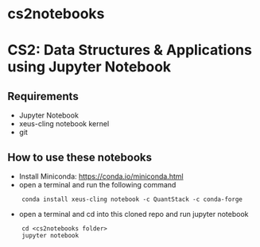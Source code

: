 # cs2notebooks

# CS2: Data Structures & Applications using Jupyter Notebook


## Requirements
- Jupyter Notebook
- xeus-cling notebook kernel
- git

## How to use these notebooks
- Install Miniconda: https://conda.io/miniconda.html
- open a terminal and run the following command
```
    conda install xeus-cling notebook -c QuantStack -c conda-forge
```
- open a terminal and cd into this cloned repo and run jupyter notebook
```
    cd <cs2notebooks folder>
    jupyter notebook
```